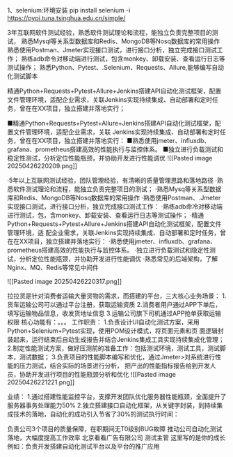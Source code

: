 
1、selenium:环境安装
pip install selenium -i https://pypi.tuna.tsinghua.edu.cn/simple/


3年互联网软件测试经验，熟悉软件测试理论和流程，能独立负责完整项目的测试，
熟悉Mysql等关系型数据库和Redis、MongoDB等Nosq数据库的常用操作
熟悉使用Postman、Jmeter实现接口测试，进行接口分析，独立完成接口测试工作；
熟练adb命令对移动端进行测试，包含monkey、卸载安装、查看运行日志等测试操作；
熟悉Python、Pytest、.Selenium、Requests、Allure,能够编写自动化测试脚本

精通Python+Requests+Pytest+Allure+Jenkins搭建APl自动化测试框架，配置文件管理环境，适配企业需求，关联Jenkins实现持续集成、自动部署和定时任务，曾在在XX项目，独立搭建并落地实行；

■精通Python+Requests+Pytest+Allure+Jenkins搭建API自动化测试框架，配置文件管理环境，适配企业需求，关联
Jenkins实现持续集成、自动部署和定时任务，曾在在XX项目，独立搭建并落地实行：
■熟悉使用jmeter、influxdb、grafana、prometheus搭建高效的性能执行与监控体系。
■独立进行负载测试和稳定性测试，分析定位性能瓶颈，并协助开发进行性能调优
![[Pasted image 20250426220209.png]]


·5年以上互联网测试经验，团队管理经验，有清晰的质量管理思路和落地路径
·熟悉软件测试理论和流程，能独立负责完整项日的测试；
·熟悉Mysq等关系型数据库和Redis、MongoDB等Nosq数据库的常用操作
·熟悉使用Postman、.Jmeter实现接口测试，进行接口分析，独立完成接口测试工作：
·熟练adb命冷对移动端进行测试，包，含monkey、卸载安装、查看运行日志等测试操作；
·精通Python+Requests+Pytest+Allure+Jenkins搭建API自动化测试框架，配置文件管理环境，适
配企业需求，关联Jenkins实现持续集成、自动部署和定时任务，曾在在XX项目，独立搭建并落地实行：
·熟悉使用jmeter、influxdb、grafana、prometheus搭建高效的性能执行与监控体系。
·独立进行负载测试和隐定性测试，分析定位性能瓶颈，并协助开发进行性能调优
·熟悉常见的后端架构，了解Nginx、MQ、Redis等常见中间件


![[Pasted image 20250426220317.png]]


拉拉货是针对消费者运输大量货物的需求，而搭建的平台，三大核心业务场景：
1.货车运输公司可以通过平台注册，获取运输资质
2.消费者用户通过APP下单后，填写运输物品信息，收发货地址信息
3.运输公司旗下司机通过APP抢单获取运输权限
核心功能有：。。。
工作职责：
1.负责设计UI自动化测试方案，采用Python+Selenium+Pytest实现，使用POM设计模式，将页面元素和页
面逻辑封装起来，运行结束后自动生成报告并结合Jenkins集成工具实现持续集成化管理；
2.制定性能测试方案，做好压测前的准备工作：包括测试环境，测试工具，测试脚本，测试数据；
3.负责项目的性能脚本编写和优化，通过Jmeter>对系统进行性能的压力测试，结合实际的场景进行分析，
把产出的性能指标报告给到开发人员，协助开发进行项目的性能瓶颈分析和优化
![[Pasted image 20250426221221.png]]

业绩：
1.通过搭建性能监控平台，支撑开发团队优化服务器性能瓶颈，全面提升了服务器事务处理能力50%
2.独立搭建接口自动化框架，从关键字封装，到持续集成技术的落地，自动化的成功引入节省了30%的测试执行时间：

负责公司3个项目的质量保障，在职期间无T0级别BUG故障
推动公司自动化测试落地，大幅度提高工作效率
北京看看广告有限公司
测试主管
这里写的是你的成长
例如：负责开发搭建自动化测试平台以及平台的推广应用